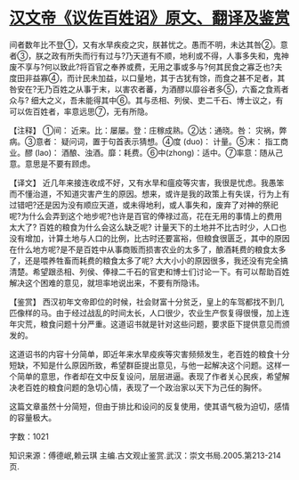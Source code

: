 # [汉文帝《议佐百姓诏》原文、翻译及鉴赏](https://www.vrrw.net/wx/14065.html)

间者数年比不登①，又有水旱疾疫之灾，朕甚忧之。愚而不明，未达其咎②。意者③，朕之政有所失而行有过与?乃天道有不顺，地利或不得，人事多失和，鬼神废不享与?何以致此?将百官之奉养或费，无用之事或多与?何其民食之寡乏也?夫度田非益寡④，而计民未加益，以口量地，其于古犹有馀，而食之甚不足者，其咎安在?无乃百姓之从事于末，以害农者蕃，为酒醪以靡谷者多⑤，六畜之食焉者众与? 细大之义，吾未能得其中⑥。其与丞相、列侯、吏二千石、博士议之，有可以佐百姓者，率意远思⑦，无有所隐。

【注释】 ①间： 近来。比：屡屡。登：庄稼成熟。②达：通晓。咎： 灾祸，弊病。③意者： 疑问词，置于句首表示猜想。④度 (duo)： 计量。⑤末： 指工商业。醪 (lao)： 酒酿、浊酒。靡：耗费。⑥中(zhong)：适中。⑦率意：随从己意。意思是不要有顾虑。



【译文】 近几年来接连收成不好，又有水旱和瘟疫等灾害，我很是忧虑。我愚笨而不懂治道，不知道灾害产生的原因。想来，或许是我的政策上有失误，行为上有过错吧?还是因为没有顺应天道，或未得地利，或人事失和，废弃了对神的祭祀呢?为什么会弄到这个地步呢?也许是百官的俸禄过高，花在无用的事情上的费用太大了? 百姓的粮食为什么会这么缺乏呢? 计量天下的土地并不比古时少，人口也没有增加，计算土地与人口的比例，比古时还要富裕，但粮食很匮乏，其中的原因在什么地方呢?是不是百姓中从事商贩而损害农业的太多了，酿酒耗费的粮食太多了，还是喂养牲畜而耗费的粮食太多了呢? 大大小小的原因很多，我还没有完全搞清楚。希望跟丞相、列侯、俸禄二千石的官吏和博士们讨论一下。有可以帮助百姓解决这个困难的意见，就坦率地说出来，不要有所隐讳。

【鉴赏】 西汉初年文帝即位的时候，社会财富十分贫乏，皇上的车驾都找不到几匹像样的马。由于经过战乱的时间太长，人口很少，农业生产恢复得很慢，加上连年灾荒，粮食问题十分严重。这道诏书就是针对这些问题，要求臣下提供意见而颁发的。

这道诏书的内容十分简单，即近年来水旱疫疾等灾害频频发生，老百姓的粮食十分短缺，不知是什么原因所致，希望群臣提出意见，与他一起解决这个问题。这样一个简单的意思，作者却在文中反复设问，层层进逼。表现了作者关心民疾，希望解决老百姓的粮食问题的急切心情，表现了一个政治家以天下为己任的胸怀。

这篇文章虽然十分简短，但由于排比和设问的反复使用，使其语气极为迫切，感情的容量极大。

字数：1021

知识来源：傅德岷,赖云琪 主编.古文观止鉴赏.武汉：崇文书局.2005.第213-214页.


